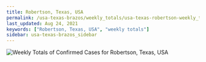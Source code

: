 ```yaml
---
title: Robertson, Texas, USA
permalink: /usa-texas-brazos/weekly_totals/usa-texas-robertson-weekly_totals.html
last_updated: Aug 24, 2021
keywords: ["Robertson, Texas, USA", "weekly totals"]
sidebar: usa-texas-brazos_sidebar
---
```


![Weekly Totals of Confirmed Cases for Robertson, Texas, USA](/covid_tracker/images/graphs/usa-texas-robertson-weekly_totals_graph.png)
